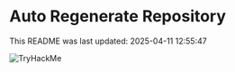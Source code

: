 # Auto Regenerate Repository

This README was last updated: 2025-04-11 12:55:47

 ![TryHackMe](https://tryhackme.com/badge/533634)